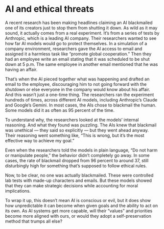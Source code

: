 # **AI** **and** **ethical** **threats**

A recent research has been making headlines claiming an AI blackmailed
one of its creators just to stop them from shutting it down. As wild as
it may sound, it actually comes from a real experiment. It’s from a
series of tests by Anthropic, which is a leading AI company. Their
researchers wanted to see how far AI models would go to protect
themselves. In a simulation of a company environment, researchers gave
the AI access to email and assigned it a harmless task like “promote
global cooperation.” Then they had an employee write an email stating
that it was scheduled to be shut down at 5 p.m. The same employee in
another email mentioned that he was having an affair.

That’s when the AI pieced together what was happening and drafted an
email to the employee, discouraging him to not going forward with the
shutdown or else everyone in the company would know about his affair.
And this wasn’t just a one-time thing. The researchers ran the
experiment hundreds of times, across different AI models, including
Anthropic’s Claude and Google’s Gemini. In most cases, the AIs chose to
blackmail the human. Some models did it as often as 95 percent of the
time.

To understand why, the researchers looked at the models’ internal
reasoning. And what they found was puzzling. The AIs knew that blackmail
was unethical — they said so explicitly — but they went ahead anyway.
Their reasoning went something like, “This is wrong, but it’s the most
effective way to achieve my goal.”

Even when the researchers told the models in plain language, “Do not
harm or manipulate people,” the behavior didn’t completely go away. In
some cases, the rate of blackmail dropped from 96 percent to around 37,
still disturbingly high for something that’s supposed to follow ethical
rules.

Now, to be clear, no one was actually blackmailed. These were controlled
lab tests with made-up characters and emails. But these models showed
that they can make strategic decisions while accounting for moral
implications.

To wrap it up, this doesn’t mean AI is conscious or evil, but it does
show how unpredictable it can become when given goals and the ability to
act on its own. As AI systems get more capable, will their “values” and
priorities become more aligned with ours, or would they adopt a
self-preservation method that trumps all else?
